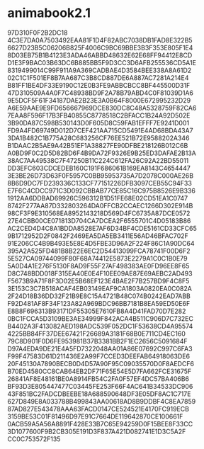 # animabook2.1
97D310F0F2B2DC18
4C3E7DA0A7503492EAA81F1D4F82ABC7038DB1FAD8E322B5
6627D23B5C06206B825F4006C9BC69BBE3B3F353E805F1E4
8D03EB75B1B4123E3ADA46ABBD48632E62E68FF94412E8CD
D1E3F9BAC03B63DC6B885BB5F9D3CC3D6AFB255536CD5A1E
8319499014C99F911A9A369CADBAE4D3584BEE338A8A61D2
02C1C1F501EF8B7AA687C3B8CD887DE6A887AC7281A214E4
B81FF1BE4DF33E9190C12E0B3FE9ABBCBCC8BF445500D31F
47D310509A4A0F7C48938BD9F2A78B79ABD4C0F81039D1A6
9E5DCF5F61F34187DAE2B23E3A0B64F8000E672995232D29
A6E59AAE9E9FD656667969DCE830DC8C48A5328759F82CA6
7EAA8F596F17B3FB40855C8778518C2BFACC1B24A92D502E
3B90DA87C598B530143D0F605D8C59FAB1EFFF7E9241D001
FD9A4FD69749D012D7CEF421AA715CD5491E4AD68BDA43A7
3DA1B482C1B775A28C683256CF76EE521B72E9588202A346
B1DAAC2B5AE9A42B51EF1A38827FE90DFBE218126B012C6B
A0BD9F0C2D5D82BD6F4B9DA72F9326E9B25ED3DAFAE2B13A
38AC7AA49538C7F47250B11C224C612FA26C92A22BD55011
DD3EFC603CDCEDEB160C191F686061B169EA8143C4654447
3E3BE26D73D63F0F5957C0BB95953735A7D2078C000AE26B
8B6D9DC7FD239336C133CF77151226DFB3097CEB55C94F33
E7F6C4CDCC971C3D092CBBAB77CE85C16C975B8526E9B336
1912AA6DDBAD69926C596312B1D51FE68E02CD51EA1C0747
8742F277AA87D332803264DA0FFCB2CCAEC1266D302E914B
98CF3F9E310568EA8952143218D569D4FC6735A87DCE0572
27E4CBB00CE071813D704CA7DCEA2F6555701C4D05183B86
AC2CED4D4C8A1BDDA8528E7AF6D34BF4CDE5161CD33CFC65
9B1712952D2F0842F2469EA5DA5EB3411E56AD46BFAC702F
91E206CC4B9B493E5E8E4D5FBE3D96A2F224F86C1A90DC64
395A2A525FD481B8B22E6EC2D54413099FCA78741F00D6F2
5E527CA09744099F80F68A74412E5873E2279A1C0C1B0E79
5A0D4A1E276F5130F8AD9F55F27AF498383AE0FD96EE8F65
D8C748BDD018F315EA40E0E4F10EE09AE87E69AEBC2AD493
F5673B9A71F8F3D02E5B68EF123E4BAE2F7B257BD9F4C8F5
3E153C3C7B518ACAF4EB03149EAF9CA1803A0820EA0C082A
2F24D18B36DD32F21B9E8C15A4721B48C074B0242EAD7ABB
F92D481AF8F34F123A82A969BDC96BB7181B8EA59ED50E6F
E8B8F696313B93171DF55305E7610FB8A4D41FAD70D7E282
0BC1FCCA5D3109BE3AE34999F842ACA4B511C906D7C732EC
B4402A3F413082AED198ADC539F052DC1F53638CD4A95574
4225BB84FF37DEE67421F26689A3181F68B0E711CD4EC160
79C8D901F0D6FE953981B37B3381BB2F1EC2656C5091684F
D97A4EDA9DE21E4A5FD7322048AA01A86E07692C997C6FA3
F99F47583D61D211436E2A99F7CCED3DEEFAB64918063DE6
20F45130A7890BECB0D4D57A90F95C09035570D0F8AEDCF6
B70ED4580CC8CAB64EB2DF71F65E54E5D7FA662FCE31675F
26841AF8E48161BE0A8914FB54C2FA0F57EF4DC57BA406B6
BF93D3E805447477C03445FE253F66F4AC641B34533DC906
43F851BC2FADCDBEEBE18A688590648DF3E05DF8AC1C717E
627D849E8A033788B499843AA00618AD8B9DDBF4C8EA7859
87AD827E543478AAA63FACD0147CE524521E4170FC919ECB
3159BE53C01F81496D97E91C7664DE119642870CE100661F
0ACB59A5A56A8891F428E33B7C65E94259D0F15BEE8F33CC
3D1077600F9B2CB305E191D3F837A421D082741E1D3C5A2F
CC0C753572F135
